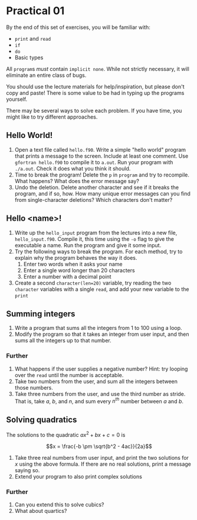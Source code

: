 Practical 01
============

By the end of this set of exercises, you will be familiar with:

- `print` and `read`
- `if`
- `do`
- Basic types

All `program`s _must_ contain `implicit none`. While not strictly
necessary, it will eliminate an entire class of bugs.

You should use the lecture materials for help/inspiration, but please
don't copy and paste! There is some value to be had in typing up the
programs yourself.

There may be several ways to solve each problem. If you have time, you
might like to try different approaches.

Hello World!
------------

1. Open a text file called `hello.f90`. Write a simple "hello world"
   program that prints a message to the screen. Include at least one
   comment. Use `gfortran hello.f90` to compile it to `a.out`. Run
   your program with `./a.out`. Check it does what you think it
   should.
2. Time to break the program! Delete the `p` in `program` and try to
   recompile. What happens? What does the error message say?
3. Undo the deletion. Delete another character and see if it breaks
   the program, and if so, how. How many unique error messages can you
   find from single-character deletions? Which characters don't
   matter?

Hello \<name\>!
---------------

1. Write up the `hello_input` program from the lectures into a new
   file, `hello_input.f90`. Compile it, this time using the `-o` flag
   to give the executable a name. Run the program and give it some
   input.
2. Try the following ways to break the program. For each method, try
   to explain why the program behaves the way it does.
    1. Enter two words when it asks your name
    2. Enter a single word longer than 20 characters
    3. Enter a number with a decimal point
3. Create a second `character(len=20)` variable, try reading the two
   `character` variables with a single `read`, and add your new
   variable to the `print`

Summing integers
----------------

1. Write a program that sums all the integers from 1 to 100 using a
   loop.
2. Modify the program so that it takes an integer from user input, and
   then sums all the integers up to that number.

### Further

1. What happens if the user supplies a negative number? Hint: try
   looping over the `read` until the number is acceptable.
2. Take two numbers from the user, and sum all the integers between
   those numbers.
3. Take three numbers from the user, and use the third number as
   stride. That is, take $a$, $b$, and $n$, and sum every $n^{th}$
   number between $a$ and $b$.

Solving quadratics
------------------

The solutions to the quadratic $ax^2 + bx + c = 0$ is

$$x = \frac{-b \pm \sqrt{b^2 - 4ac}}{2a}$$

1. Take three real numbers from user input, and print the two
   solutions for $x$ using the above formula. If there are no real
   solutions, print a message saying so.
2. Extend your program to also print complex solutions

### Further

1. Can you extend this to solve cubics?
2. What about quartics?
